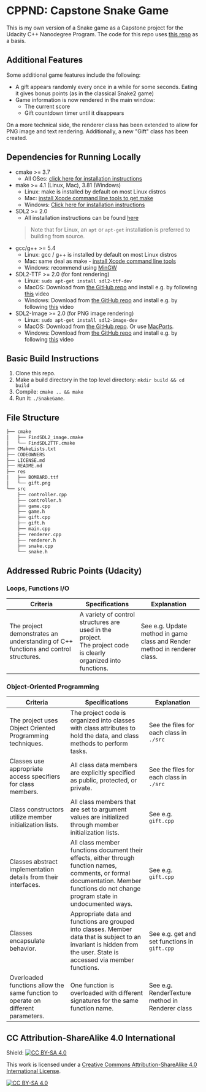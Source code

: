 # CPPND: Capstone Snake Game

This is my own version of a Snake game as a Capstone project for the Udacity C++ Nanodegree Program. The code for this repo uses [this repo](https://github.com/udacity/CppND-Capstone-Snake-Game) as a basis.

## Additional Features

Some additional game features include the following:

* A gift appears randomly every once in a while for some seconds. Eating it gives bonus points (as in the classical Snake2 game)
* Game information is now rendered in the main window:
  * The current score
  * Gift countdown timer until it disappears

On a more technical side, the renderer class has been extended to allow for PNG image and text rendering. Additionally, a new "Gift" class has been created.

## Dependencies for Running Locally
* cmake >= 3.7
  * All OSes: [click here for installation instructions](https://cmake.org/install/)
* make >= 4.1 (Linux, Mac), 3.81 (Windows)
  * Linux: make is installed by default on most Linux distros
  * Mac: [install Xcode command line tools to get make](https://developer.apple.com/xcode/features/)
  * Windows: [Click here for installation instructions](http://gnuwin32.sourceforge.net/packages/make.htm)
* SDL2 >= 2.0
  * All installation instructions can be found [here](https://wiki.libsdl.org/Installation)
  >Note that for Linux, an `apt` or `apt-get` installation is preferred to building from source. 
* gcc/g++ >= 5.4
  * Linux: gcc / g++ is installed by default on most Linux distros
  * Mac: same deal as make - [install Xcode command line tools](https://developer.apple.com/xcode/features/)
  * Windows: recommend using [MinGW](http://www.mingw.org/)
* SDL2-TTF >= 2.0 (for font rendering)
  * Linux: `sudo apt-get install sdl2-ttf-dev`
  * MacOS: Download from [the GitHub repo](https://github.com/libsdl-org/SDL_ttf/releases) and install e.g. by following [this](https://www.youtube.com/watch?v=GROeu4fL730) video
  * Windows: Download from [the GitHub repo](https://github.com/libsdl-org/SDL_ttf/releases) and install e.g. by following [this](https://www.youtube.com/watch?v=9Ca-RVPwnBE) video
* SDL2-Image >= 2.0 (for PNG image rendering)
  * Linux: `sudo apt-get install sdl2-image-dev`
  * MacOS: Download from [the GitHub repo](https://github.com/libsdl-org/SDL_image). Or use [MacPorts](https://ports.macports.org/port/libsdl2_image/).
  * Windows: Download from [the GitHub repo](https://github.com/libsdl-org/SDL_image) and install e.g. by following [this](https://www.youtube.com/watch?v=YrWQsuDT3NE) video

## Basic Build Instructions

1. Clone this repo.
2. Make a build directory in the top level directory: `mkdir build && cd build`
3. Compile: `cmake .. && make`
4. Run it: `./SnakeGame`.

## File Structure

```bash
├── cmake
│   ├── FindSDL2_image.cmake
│   └── FindSDL2TTF.cmake
├── CMakeLists.txt
├── CODEOWNERS
├── LICENSE.md
├── README.md
├── res
│   ├── BOMBARD.ttf
│   └── gift.png
└── src
    ├── controller.cpp
    ├── controller.h
    ├── game.cpp
    ├── game.h
    ├── gift.cpp
    ├── gift.h
    ├── main.cpp
    ├── renderer.cpp
    ├── renderer.h
    ├── snake.cpp
    └── snake.h

```

## Addressed Rubric Points (Udacity)

### Loops, Functions I/O

| Criteria     | Specifications   | Explanation |
|--------------|-----------|------------|
| The project demonstrates an understanding of C++ functions and control structures. | A variety of control structures are used in the project. <br> The project code is clearly organized into functions.    | See e.g. Update method in game class and Render method in renderer class.  |

### Object-Oriented Programming

| Criteria | Specifications | Explanation |
|-----------|---------------|-------------|
|The project uses Object Oriented Programming techniques. | The project code is organized into classes with class attributes to hold the data, and class methods to perform tasks.| See the files for each class in `./src`|
|Classes use appropriate access specifiers for class members.|All class data members are explicitly specified as public, protected, or private. | See the files for each class in `./src` |
|Class constructors utilize member initialization lists.| All class members that are set to argument values are initialized through member initialization lists. | See e.g. `gift.cpp`|
|Classes abstract implementation details from their interfaces.|All class member functions document their effects, either through function names, comments, or formal documentation. Member functions do not change program state in undocumented ways.| See e.g. `gift.cpp` |
|Classes encapsulate behavior.|Appropriate data and functions are grouped into classes. Member data that is subject to an invariant is hidden from the user. State is accessed via member functions.| See e.g. get and set functions in `gift.cpp` |
|Overloaded functions allow the same function to operate on different parameters.| One function is overloaded with different signatures for the same function name.| See e.g. RenderTexture method in Renderer class |

## CC Attribution-ShareAlike 4.0 International


Shield: [![CC BY-SA 4.0][cc-by-sa-shield]][cc-by-sa]

This work is licensed under a
[Creative Commons Attribution-ShareAlike 4.0 International License][cc-by-sa].

[![CC BY-SA 4.0][cc-by-sa-image]][cc-by-sa]

[cc-by-sa]: http://creativecommons.org/licenses/by-sa/4.0/
[cc-by-sa-image]: https://licensebuttons.net/l/by-sa/4.0/88x31.png
[cc-by-sa-shield]: https://img.shields.io/badge/License-CC%20BY--SA%204.0-lightgrey.svg
